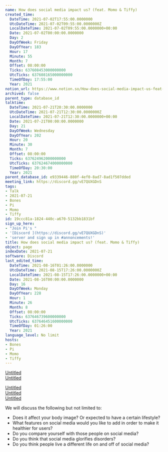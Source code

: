 ```yaml
---
name: How does social media impact us? (feat. Momo & Tiffy)
created_time:
  DateTime: 2021-07-02T17:55:00.0000000
  UtcDateTime: 2021-07-02T09:55:00.0000000Z
  LocalDateTime: 2021-07-02T09:55:00.0000000+00:00
  Date: 2021-07-02T00:00:00.0000000
  Day: 2
  DayOfWeek: Friday
  DayOfYear: 183
  Hour: 17
  Minute: 55
  Month: 7
  Offset: 08:00:00
  Ticks: 637608453000000000
  UtcTicks: 637608165000000000
  TimeOfDay: 17:55:00
  Year: 2021
notion_url: https://www.notion.so/How-does-social-media-impact-us-feat-Momo-Tiffy-19ccc81a1824440ca6705132bb1831bf
archived: false
parent_type: database_id
talktime:
  DateTime: 2021-07-21T20:30:00.0000000
  UtcDateTime: 2021-07-21T12:30:00.0000000Z
  LocalDateTime: 2021-07-21T12:30:00.0000000+00:00
  Date: 2021-07-21T00:00:00.0000000
  Day: 21
  DayOfWeek: Wednesday
  DayOfYear: 202
  Hour: 20
  Minute: 30
  Month: 7
  Offset: 08:00:00
  Ticks: 637624962000000000
  UtcTicks: 637624674000000000
  TimeOfDay: 20:30:00
  Year: 2021
parent_database_id: e9339446-880f-4ef0-8ad7-8ad1f507dded
meeting_link: https://discord.gg/vE7QUXGDnS
tags:
- Talk
- 2021-07-21
- Bones
- Pi
- Momo
- Tiffy
id: 19ccc81a-1824-440c-a670-5132bb1831bf
sign_up_here:
- "Join Pi's "
- '[Discord ](https://discord.gg/vE7QUXGDnS)'
- 'server and sign up in #annoncements!'
title: How does social media impact us? (feat. Momo & Tiffy)
object: page
indexDate: 2021-07-21
software: Discord
last_edited_time:
  DateTime: 2021-08-16T01:26:00.0000000
  UtcDateTime: 2021-08-15T17:26:00.0000000Z
  LocalDateTime: 2021-08-15T17:26:00.0000000+00:00
  Date: 2021-08-16T00:00:00.0000000
  Day: 16
  DayOfWeek: Monday
  DayOfYear: 228
  Hour: 1
  Minute: 26
  Month: 8
  Offset: 08:00:00
  Ticks: 637646739600000000
  UtcTicks: 637646451600000000
  TimeOfDay: 01:26:00
  Year: 2021
language_level: No limit
hosts:
- Bones
- Pi
- Momo
- Tiffy
---
```



[Untitled](https://www.notion.so/23f0f26c7f1547c0b08477c0c6f1f461)   
[Untitled](https://www.notion.so/b25f7bc784f147e3a0759bc1db6129a2)   

[Untitled](https://www.notion.so/da534e939894424f89710d7f328d6ec4)   
[Untitled](https://www.notion.so/12c4a9e645d54aefa860b5f927a0b220)   
[Untitled](https://www.notion.so/482e61b02b9c4456b2b4fe86bb7544c6)   


We will discuss the following but not limited to:
   - Does it affect your body image? Or expected to have a certain lifestyle?
   - What features on social media would you like to add in order to make it healthier for users?
   - Do you compare yourself with those people on social media?
   - Do you think that social media glorifies disorders?
   - Do you think people live a different life on and off of social media?




